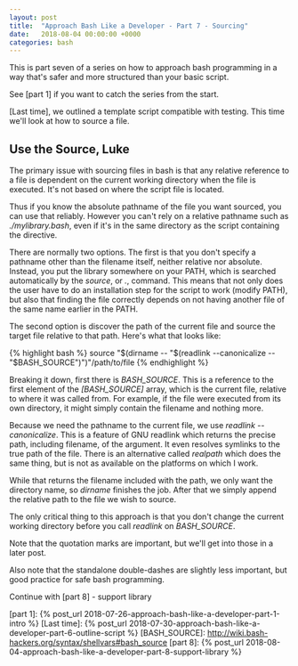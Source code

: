 ```yaml
---
layout: post
title:  "Approach Bash Like a Developer - Part 7 - Sourcing"
date:   2018-08-04 00:00:00 +0000
categories: bash
---
```


This is part seven of a series on how to approach bash programming in a
way that's safer and more structured than your basic script.

See [part 1] if you want to catch the series from the start.

[Last time], we outlined a template script compatible with testing. This
time we'll look at how to source a file.

Use the Source, Luke
--------------------

The primary issue with sourcing files in bash is that any relative
reference to a file is dependent on the current working directory when
the file is executed.  It's not based on where the script file is
located.

Thus if you know the absolute pathname of the file you want sourced, you
can use that reliably.  However you can't rely on a relative pathname
such as *./mylibrary.bash*, even if it's in the same directory as the
script containing the directive.

There are normally two options. The first is that you don't specify a
pathname other than the filename itself, neither relative nor absolute.
Instead, you put the library somewhere on your PATH, which is searched
automatically by the *source*, or *.*, command. This means that not only
does the user have to do an installation step for the script to work
(modify PATH), but also that finding the file correctly depends on not
having another file of the same name earlier in the PATH.

The second option is discover the path of the current file and source
the target file relative to that path. Here's what that looks like:

{% highlight bash %}
source "$(dirname -- "$(readlink --canonicalize -- "$BASH_SOURCE")")"/path/to/file
{% endhighlight %}

Breaking it down, first there is *BASH_SOURCE*.  This is a reference to
the first element of the *[BASH_SOURCE]* array, which is the current file,
relative to where it was called from.  For example, if the file were
executed from its own directory, it might simply contain the filename
and nothing more.

Because we need the pathname to the current file, we use *readlink
--canonicalize*.  This is a feature of GNU readlink which returns the
precise path, including filename, of the argument. It even resolves
symlinks to the true path of the file.  There is an alternative called
*realpath* which does the same thing, but is not as available on the
platforms on which I work.

While that returns the filename included with the path, we only want the
directory name, so *dirname* finishes the job. After that we simply
append the relative path to the file we wish to source.

The only critical thing to this approach is that you don't change the
current working directory before you call *readlink* on *BASH_SOURCE*.

Note that the quotation marks are important, but we'll get into those in
a later post.

Also note that the standalone double-dashes are slightly less important,
but good practice for safe bash programming.

Continue with [part 8] - support library

  [part 1]:       {% post_url 2018-07-26-approach-bash-like-a-developer-part-1-intro            %}
  [Last time]:    {% post_url 2018-07-30-approach-bash-like-a-developer-part-6-outline-script   %}
  [BASH_SOURCE]:  http://wiki.bash-hackers.org/syntax/shellvars#bash_source
  [part 8]:       {% post_url 2018-08-04-approach-bash-like-a-developer-part-8-support-library  %}
